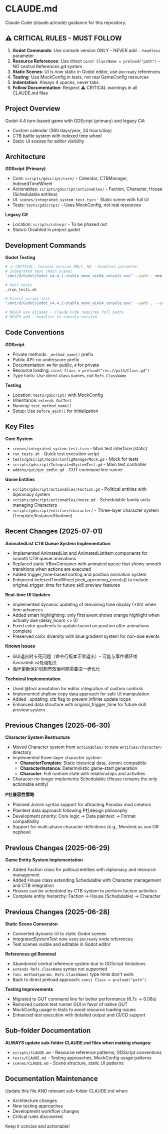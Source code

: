 # CLAUDE.md

Claude Code (claude.ai/code) guidance for this repository.

## ⚠️ CRITICAL RULES - MUST FOLLOW

1. **Godot Commands**: Use console version ONLY - NEVER add `--headless` parameter
2. **Resource References**: Use direct `const ClassName = preload("path")` - NO central References.gd system
3. **Static Scenes**: UI is now static in Godot editor, use `@onready` references
4. **Testing**: Use MockConfig in tests, not real GameConfig resources
5. **Indentation**: Always 4 spaces, never tabs
6. **Follow Documentation**: Respect ⚠️ CRITICAL warnings in all CLAUDE.md files

## Project Overview

Godot 4.4 turn-based game with GDScript (primary) and legacy C#:
- Custom calendar (360 days/year, 24 hours/day)  
- CTB battle system with indexed time wheel
- Static UI scenes for editor visibility

## Architecture

**GDScript (Primary)**
- Core: `scripts/gdscript/core/` - Calendar, CTBManager, IndexedTimeWheel
- Actionables: `scripts/gdscript/actionables/` - Faction, Character, House (Schedulable entities)
- UI: `scenes/integrated_system_test.tscn` - Static scene with full UI
- Tests: `tests/gdscript/` - Uses MockConfig, not real resources

**Legacy C#** 
- Location: `scripts/csharp/` - To be phased out
- Status: Disabled in project.godot


## Development Commands

**Godot Testing**
```bash
# ⚠️ CRITICAL: Console version ONLY, NO --headless parameter
# Integrated test (main scene)
"/mnt/d/Godot/Godot_v4.4.1-stable_mono_win64_console.exe" --path . res://scenes/integrated_system_test.tscn

# Unit tests  
./run_tests.sh

# Direct script test
"/mnt/d/Godot/Godot_v4.4.1-stable_mono_win64_console.exe" --path . --script tests/run_tests.gd

# NEVER use aliases - Claude Code requires full paths
# NEVER add --headless to console version
```


## Code Conventions

**GDScript**
- Private methods: `_method_name()` prefix
- Public API: no underscore prefix  
- Documentation: `##` for public, `#` for private
- Resource loading: `const Class = preload("res://path/Class.gd")`
- Type hints: Use direct class names, not `Refs.ClassName`

**Testing**
- Location: `tests/gdscript/` with MockConfig
- Inheritance: `extends GutTest`
- Naming: `test_method_name()`
- Setup: Use `before_each()` for initialization

## Key Files

**Core System**
- `scenes/integrated_system_test.tscn` - Main test interface (static)
- `run_tests.sh` - Quick test execution script
- `tests/gdscript/mocks/ConfigManagerMock.gd` - Mock for tests
- `scripts/gdscript/IntegratedSystemTest.gd` - Main test controller
- `addons/gut/gut_cmdln.gd` - GUT command line runner

**Game Entities**
- `scripts/gdscript/actionables/Faction.gd` - Political entities with diplomacy system
- `scripts/gdscript/actionables/House.gd` - Schedulable family units managing Characters
- `scripts/gdscript/entities/character/` - Three-layer character system (Template/Instance/Runtime)

## Recent Changes (2025-07-01)

**AnimatedList CTB Queue System Implementation**
- Implemented AnimatedList and AnimatedListItem components for smooth CTB queue animations
- Replaced static VBoxContainer with animated queue that shows smooth transitions when actions are executed
- Added trigger_time-based sorting and position animation system
- Enhanced IndexedTimeWheel.peek_upcoming_events() to include original_trigger_time for future skill preview features

**Real-time UI Updates**
- Implemented dynamic updating of remaining time display (+Xh) when time advances
- Added smart highlighting: only first event shows orange highlight when actually due (delay_hours <= 0)
- Fixed color gradients to update based on position after animations complete
- Preserved color diversity with blue gradient system for non-due events

**Known Issues**
- GUI退出时卡死问题（命令行版本正常退出）- 可能与事件循环或AnimatedList处理相关
- 循环更新保护机制有效但可能需要进一步优化

**Technical Implementation**
- Used @tool annotation for editor integration of custom controls
- Implemented shallow copy data approach for safe UI manipulation
- Added _updating_ctb flag to prevent infinite update loops
- Enhanced data structure with original_trigger_time for future skill preview system

## Previous Changes (2025-06-30)

**Character System Restructure**
- Moved Character system from `actionables/` to new `entities/character/` directory
- Implemented three-layer character system:
  - **CharacterTemplate**: Static historical data, Jomini-compatible
  - **CharacterInstance**: Deterministic game-start generation
  - **Character**: Full runtime state with relationships and activities
- Character no longer implements Schedulable (House remains the only actionable entity)

**P社兼容性策略**
- Planned Jomini syntax support for attracting Paradox mod creators
- Plaintext data approach following P社design philosophy
- Development priority: Core logic → Data plaintext → Format compatibility
- Support for multi-phase character definitions (e.g., Mordred as son OR nephew)

## Previous Changes (2025-06-29)

**Game Entity System Implementation**
- Added Faction class for political entities with diplomacy and resource management
- Added House class extending Schedulable with Character management and CTB integration
- Houses can be scheduled by CTB system to perform faction activities
- Complete entity hierarchy: Faction → House (Schedulable) → Character

## Previous Changes (2025-06-28)

**Static Scene Conversion**
- Converted dynamic UI to static Godot scenes
- IntegratedSystemTest now uses `@onready` node references
- Test scenes visible and editable in Godot editor

**References.gd Removal**
- Abandoned central reference system due to GDScript limitations
- `extends Refs.ClassName` syntax not supported
- `func method(param: Refs.ClassName)` type hints don't work
- Back to direct preload approach: `const Class = preload("path")`

**Testing Improvements**  
- Migrated to GUT command line for better performance (6.7s → 0.08s)
- Removed custom test runner GUI in favor of native GUT
- MockConfig usage in tests to avoid resource loading issues
- Enhanced test execution with detailed output and CI/CD support

## Sub-folder Documentation

**ALWAYS update sub-folder CLAUDE.md files when making changes:**

- `scripts/CLAUDE.md` - Resource reference patterns, GDScript conventions
- `tests/CLAUDE.md` - Testing approaches, MockConfig usage patterns  
- `scenes/CLAUDE.md` - Scene structure, static UI patterns

## Documentation Maintenance

Update this file AND relevant sub-folder CLAUDE.md when:
- Architecture changes
- New testing approaches  
- Development workflow changes
- Critical rules discovered

Keep it concise and actionable!